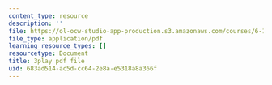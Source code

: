 ```yaml
---
content_type: resource
description: ''
file: https://ol-ocw-studio-app-production.s3.amazonaws.com/courses/6-189-multicore-programming-primer-january-iap-2007/683ad514ac5dcc642e8ae5318a8a366f_SR6dDuTbEwo.pdf
file_type: application/pdf
learning_resource_types: []
resourcetype: Document
title: 3play pdf file
uid: 683ad514-ac5d-cc64-2e8a-e5318a8a366f
---
```

